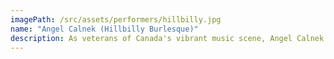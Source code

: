 ```yaml
---
imagePath: /src/assets/performers/hillbilly.jpg
name: "Angel Calnek (Hillbilly Burlesque)"
description: As veterans of Canada's vibrant music scene, Angel Calnek and Darrell Sandmoen (AKA Hillbilly Burlesque Duo), each bring their lifetime of musical expertise and songwriting experience to the stage. Being heavily influenced by the roots of country blues and the folk blues revival of the 1960s their unique talents of powerful vocals, distinctive harmonies and talented guitar skills all contribute unmistakably to the Hillbilly Burlesque sound. You are invited to experience the charm and authenticity of their performances where you become a part of the musical journey. So, sit back, relax and let Hillbilly Burlesque transport you through a landscape where musical tradition meets musical evolution, and every note tells a story. They are an experience you're sure to enjoy.
---
```


